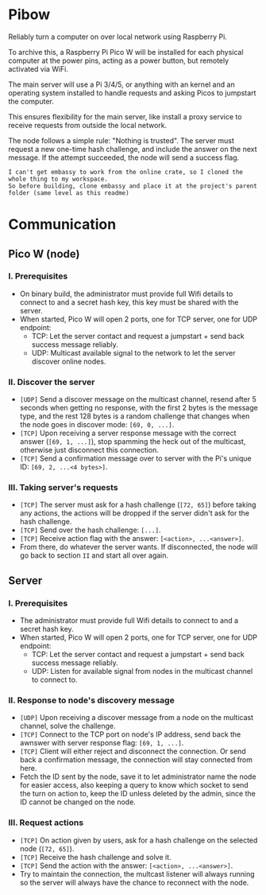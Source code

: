 # Pibow
Reliably turn a computer on over local network using Raspberry Pi.

To archive this, a Raspberry Pi Pico W will be installed for each physical computer at the power pins, acting as a power button, but remotely activated via WiFi.

The main server will use a Pi 3/4/5, or anything with an kernel and an operating system installed to handle requests and asking Picos to jumpstart the computer.

This ensures flexibility for the main server, like install a proxy service to receive requests from outside the local network.

The node follows a simple rule: "Nothing is trusted". The server must request a new one-time hash challenge, and include the answer on the next message. If the attempt succeeded, the node will send a success flag.

```
I can't get embassy to work from the online crate, so I cloned the whole thing to my workspace.
So before building, clone embassy and place it at the project's parent folder (same level as this readme)
```

# Communication
## Pico W (node)
### I. Prerequisites
- On binary build, the administrator must provide full Wifi details to connect to and a secret hash key, this key must be shared with the server.
- When started, Pico W will open 2 ports, one for TCP server, one for UDP endpoint:
  - TCP: Let the server contact and request a jumpstart + send back success message reliably.
  - UDP: Multicast available signal to the network to let the server discover online nodes.

### II. Discover the server
- `[UDP]` Send a discover message on the multicast channel, resend after 5 seconds when getting no response, with the first 2 bytes is the message type, and the rest 128 bytes is a random challenge that changes when the node goes in discover mode: `[69, 0, ...]`.
- `[TCP]` Upon receiving a server response message with the correct answer (`[69, 1, ...]`), stop spamming the heck out of the multicast, otherwise just disconnect this connection.
- `[TCP]` Send a confirmation message over to server with the Pi's unique ID: `[69, 2, ...<4 bytes>]`.

### III. Taking server's requests
- `[TCP]` The server must ask for a hash challenge (`[72, 65]`) before taking any actions, the actions will be dropped if the server didn't ask for the hash challenge.
- `[TCP]` Send over the hash challenge: `[...]`.
- `[TCP]` Receive action flag with the answer: `[<action>, ...<answer>]`.
- From there, do whatever the server wants. If disconnected, the node will go back to section `II` and start all over again.

## Server
### I. Prerequisites
- The administrator must provide full Wifi details to connect to and a secret hash key.
- When started, Pico W will open 2 ports, one for TCP server, one for UDP endpoint:
  - TCP: Let the server contact and request a jumpstart + send back success message reliably.
  - UDP: Listen for available signal from nodes in the multicast channel to connect to.

### II. Response to node's discovery message
- `[UDP]` Upon receiving a discover message from a node on the multicast channel, solve the challenge.
- `[TCP]` Connect to the TCP port on node's IP address, send back the awnswer with server response flag: `[69, 1, ...]`.
- `[TCP]` Client will either reject and disconnect the connection. Or send back a confirmation message, the connection will stay connected from here.
- Fetch the ID sent by the node, save it to let administrator name the node for easier access, also keeping a query to know which socket to send the turn on action to, keep the ID unless deleted by the admin, since the ID cannot be changed on the node.

### III. Request actions
- `[TCP]` On action given by users, ask for a hash challenge on the selected node (`[72, 65]`).
- `[TCP]` Receive the hash challenge and solve it.
- `[TCP]` Send the action with the answer: `[<action>, ...<answer>]`.
- Try to maintain the connection, the multcast listener will always running so the server will always have the chance to reconnect with the node.
